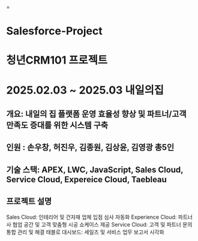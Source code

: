 =
# Salesforce-Project
청년CRM101 프로젝트
=======
# 2025.02.03 ~ 2025.03 내일의집


## 개요: 내일의 집 플랫폼 운영 효율성 향상 및 파트너/고객 만족도 증대를 위한 시스템 구축
## 인원 : 손우창, 허진우, 김종원, 김상윤, 김영광 총5인


## 기술 스택: APEX, LWC, JavaScript, Sales Cloud, Service Cloud, Expereice Cloud, Taebleau


## 프로젝트 설명

Sales Cloud: 인테리어 및 건자재 업체 입점 심사 자동화
Experience Cloud: 파트너사 협업 공간 및 고객 맞춤형 시공 쇼케이스 제공
Service Cloud: 고객 및 파트너 문의 통합 관리 및 해결
태블로 대시보드: 세일즈 및 서비스 업무 보고서 시각화
